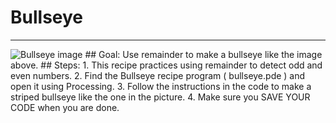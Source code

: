 
# Bullseye
  <hr/>
  <img alt="Bullseye image" src="http://level0.jointheleague.org/modules/Mod3Recipes/images/bullseye.png"/>
## Goal:
   Use remainder to make a bullseye like the image above.
## Steps:
1. This recipe practices using remainder to detect odd and even numbers.
2. Find the Bullseye recipe program ( bullseye.pde ) and open it using Processing.
3. Follow the instructions in the code to make a striped bullseye like the one in the picture.
4. Make sure you SAVE YOUR CODE when you are done.
  
 

